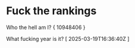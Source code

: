 # Fuck the rankings

Who the hell am I?
{ 10948406 }

What fucking year is it?
[ 2025-03-19T16:36:40Z ]

